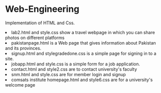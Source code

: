 # Web-Engineering
Implementation of HTML and Css.
<li>lab2.html and style.css show a travel webpage in which you can share photos on different platforms
<li>pakistanpage.html is a Web page that gives information about Pakistan and its provinces.
<li>signup.html and stylegradedone.css is a simple page for signing in to a site.
<li>jobapp.html and style.css is a simple form for a job application. 
<li>contact.html and style2.css are to contact university's faculty
<li>snm.html and style.css are for member login and signup
<li>comsats institute homepage.html and style6.css are for a university's welcome page

